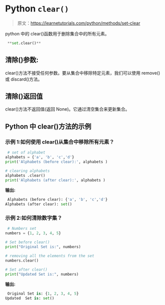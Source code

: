 # Python `clear()`

> 原文：<https://learnetutorials.com/python/methods/set-clear>

python 中的 clear()函数用于删除集合中的所有元素。

```py
 **set.clear()** 

```

## 清除()参数:

clear()方法不接受任何参数。要从集合中移除特定元素，我们可以使用 remove()或 discard()方法。

## 清除()返回值

clear()方法不返回值(返回 None)。它通过清空集合来更新集合。

## Python 中 clear()方法的示例

### 示例 1:如何使用 clear()从集合中移除所有元素？

```py
 # set of alphabet 
alphabets = {'a', 'b', 'c','d'}
print('Alphabets (before clear):', alphabets )

# clearing alphabets 
alphabets .clear()
print('Alphabets (after clear):', alphabets ) 

```

**输出:**

```py
 Alphabets (before clear): {'a', 'b', 'c','d'}
Alphabets (after clear): set() 
```

### 示例 2:如何清除数字集？

```py
 # Numbers set
numbers = {1, 2, 3, 4, 5}

# Set before clear()
print("Original Set is:", numbers)

# removing all the elements from the set
numbers.clear()

# Set after clear()
print("Updated Set is:", numbers) 

```

**输出:**

```py
 Original Set is: {1, 2, 3, 4, 5}
Updated  Set is: set() 
```